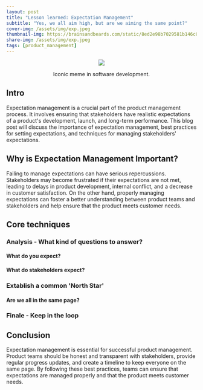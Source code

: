 ```yaml
---
layout: post
title: "Lesson learned: Expectation Management"
subtitle: "Yes, we all aim high, but are we aiming the same point?"
cover-img: /assets/img/exp.jpeg
thumbnail-img: https://brainsandbeards.com/static/8ed2e98b7029581b146c0a9c83b75b72/38260/expectations.jpg
share-img: /assets/img/exp.jpeg
tags: [product_management]
---
```


<p align = "center">
<img src = "https://brainsandbeards.com/static/8ed2e98b7029581b146c0a9c83b75b72/38260/expectations.jpg">
</p>
<p align = "center">
Iconic meme in software development.
</p>


## Intro

Expectation management is a crucial part of the product management process. It involves ensuring that stakeholders have realistic expectations of a product's development, launch, and long-term performance. This blog post will discuss the importance of expectation management, best practices for setting expectations, and techniques for managing stakeholders' expectations.

## Why is Expectation Management Important?

Failing to manage expectations can have serious repercussions. Stakeholders may become frustrated if their expectations are not met, leading to delays in product development, internal conflict, and a decrease in customer satisfaction. On the other hand, properly managing expectations can foster a better understanding between product teams and stakeholders and help ensure that the product meets customer needs.

## Core techniques

### Analysis - What kind of questions to answer?

#### What do you expect?

#### What do stakeholders expect?

### Extablish a common 'North Star'

#### Are we all in the same page?

### Finale - Keep in the loop



## Conclusion

Expectation management is essential for successful product management. Product teams should be honest and transparent with stakeholders, provide regular progress updates, and create a timeline to keep everyone on the same page. By following these best practices, teams can ensure that expectations are managed properly and that the product meets customer needs.

